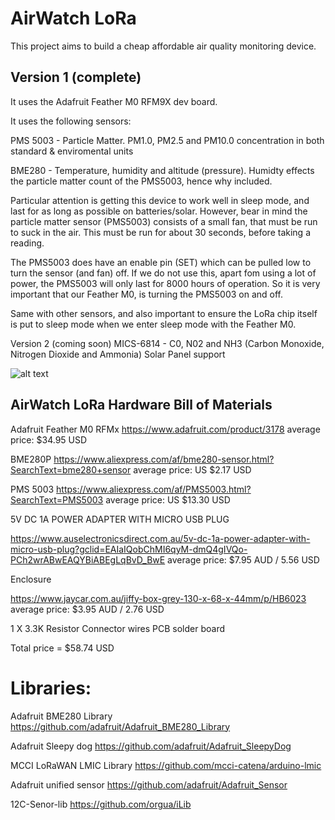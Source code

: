 AirWatch LoRa
=============

This project aims to build a cheap affordable air quality monitoring device. 

Version 1 (complete)
--------------------

It uses the Adafruit Feather M0 RFM9X dev board. 

It uses the following sensors:

PMS 5003 - Particle Matter. PM1.0, PM2.5 and PM10.0 concentration in both standard & enviromental units

BME280 - Temperature, humidity and altitude (pressure). Humidty effects the particle matter count of the PMS5003, hence why included.

Particular attention is getting this device to work well in sleep mode, and last for as long as possible on batteries/solar. 
However, bear in mind the particle matter sensor (PMS5003) consists of a small fan, that must be run to suck in the air. This must be run for about 30 seconds, before taking a reading. 

The PMS5003 does have an enable pin (SET) which can be pulled low to turn the sensor (and fan) off. If we do not use this, apart fom using a lot of power, the PMS5003 will only last for 8000 hours of operation. So it is very important that our Feather M0, is turning the PMS5003 on and off. 

Same with other sensors, and also important to ensure the LoRa chip itself is put to sleep mode when we enter sleep mode with the Feather M0.


Version 2 (coming soon)
MICS-6814 - C0, N02 and NH3 (Carbon Monoxide, Nitrogen Dioxide and Ammonia)
Solar Panel support



![alt text](https://github.com/rorygleeson/AirWatch/blob/master/Devices/LoRa/LORA1-Non-Solar.png)





AirWatch LoRa Hardware Bill of Materials
----------------------------------------

Adafruit Feather M0 RFMx 
https://www.adafruit.com/product/3178 average price: $34.95 USD


BME280P
https://www.aliexpress.com/af/bme280-sensor.html?SearchText=bme280+sensor
average price: US $2.17  USD


PMS 5003
https://www.aliexpress.com/af/PMS5003.html?SearchText=PMS5003 average price: US $13.30 USD



 

5V DC 1A POWER ADAPTER WITH MICRO USB PLUG

https://www.auselectronicsdirect.com.au/5v-dc-1a-power-adapter-with-micro-usb-plug?gclid=EAIaIQobChMI6qyM-dmQ4gIVQo-PCh2wrABwEAQYBiABEgLqBvD_BwE average price: $7.95 AUD /  5.56 USD


Enclosure

https://www.jaycar.com.au/jiffy-box-grey-130-x-68-x-44mm/p/HB6023 average price: $3.95 AUD  / 2.76 USD


1 X 3.3K Resistor
Connector wires
PCB solder board

Total price =   $58.74  USD




Libraries:
==================


Adafruit BME280 Library
https://github.com/adafruit/Adafruit_BME280_Library

Adafruit Sleepy dog
https://github.com/adafruit/Adafruit_SleepyDog

MCCI LoRaWAN LMIC Library
https://github.com/mcci-catena/arduino-lmic



Adafruit unified sensor
https://github.com/adafruit/Adafruit_Sensor


12C-Senor-lib
https://github.com/orgua/iLib































